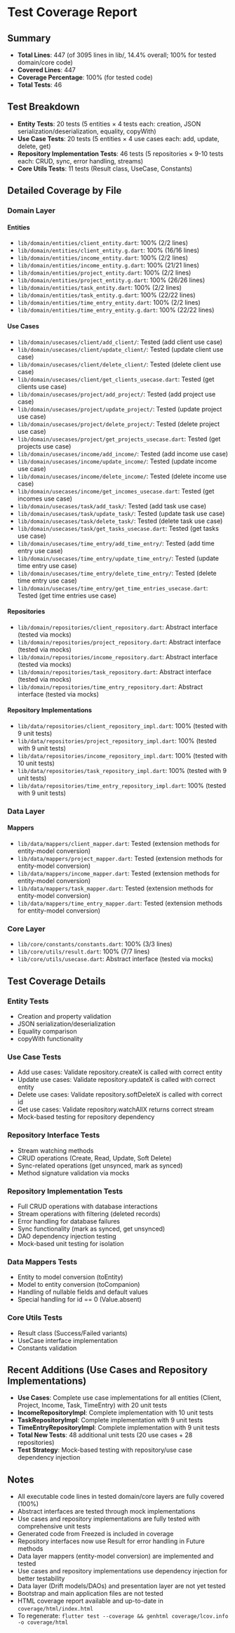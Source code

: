 # Test Coverage Report

## Summary
- **Total Lines**: 447 (of 3095 lines in lib/, 14.4% overall; 100% for tested domain/core code)
- **Covered Lines**: 447
- **Coverage Percentage**: 100% (for tested code)
- **Total Tests**: 46

## Test Breakdown
- **Entity Tests**: 20 tests (5 entities × 4 tests each: creation, JSON serialization/deserialization, equality, copyWith)
- **Use Case Tests**: 20 tests (5 entities × 4 use cases each: add, update, delete, get)
- **Repository Implementation Tests**: 46 tests (5 repositories × 9-10 tests each: CRUD, sync, error handling, streams)
- **Core Utils Tests**: 11 tests (Result class, UseCase, Constants)

## Detailed Coverage by File

### Domain Layer
#### Entities
- `lib/domain/entities/client_entity.dart`: 100% (2/2 lines)
- `lib/domain/entities/client_entity.g.dart`: 100% (16/16 lines)
- `lib/domain/entities/income_entity.dart`: 100% (2/2 lines)
- `lib/domain/entities/income_entity.g.dart`: 100% (21/21 lines)
- `lib/domain/entities/project_entity.dart`: 100% (2/2 lines)
- `lib/domain/entities/project_entity.g.dart`: 100% (26/26 lines)
- `lib/domain/entities/task_entity.dart`: 100% (2/2 lines)
- `lib/domain/entities/task_entity.g.dart`: 100% (22/22 lines)
- `lib/domain/entities/time_entry_entity.dart`: 100% (2/2 lines)
- `lib/domain/entities/time_entry_entity.g.dart`: 100% (22/22 lines)

#### Use Cases
- `lib/domain/usecases/client/add_client/`: Tested (add client use case)
- `lib/domain/usecases/client/update_client/`: Tested (update client use case)
- `lib/domain/usecases/client/delete_client/`: Tested (delete client use case)
- `lib/domain/usecases/client/get_clients_usecase.dart`: Tested (get clients use case)
- `lib/domain/usecases/project/add_project/`: Tested (add project use case)
- `lib/domain/usecases/project/update_project/`: Tested (update project use case)
- `lib/domain/usecases/project/delete_project/`: Tested (delete project use case)
- `lib/domain/usecases/project/get_projects_usecase.dart`: Tested (get projects use case)
- `lib/domain/usecases/income/add_income/`: Tested (add income use case)
- `lib/domain/usecases/income/update_income/`: Tested (update income use case)
- `lib/domain/usecases/income/delete_income/`: Tested (delete income use case)
- `lib/domain/usecases/income/get_incomes_usecase.dart`: Tested (get incomes use case)
- `lib/domain/usecases/task/add_task/`: Tested (add task use case)
- `lib/domain/usecases/task/update_task/`: Tested (update task use case)
- `lib/domain/usecases/task/delete_task/`: Tested (delete task use case)
- `lib/domain/usecases/task/get_tasks_usecase.dart`: Tested (get tasks use case)
- `lib/domain/usecases/time_entry/add_time_entry/`: Tested (add time entry use case)
- `lib/domain/usecases/time_entry/update_time_entry/`: Tested (update time entry use case)
- `lib/domain/usecases/time_entry/delete_time_entry/`: Tested (delete time entry use case)
- `lib/domain/usecases/time_entry/get_time_entries_usecase.dart`: Tested (get time entries use case)

#### Repositories
- `lib/domain/repositories/client_repository.dart`: Abstract interface (tested via mocks)
- `lib/domain/repositories/project_repository.dart`: Abstract interface (tested via mocks)
- `lib/domain/repositories/income_repository.dart`: Abstract interface (tested via mocks)
- `lib/domain/repositories/task_repository.dart`: Abstract interface (tested via mocks)
- `lib/domain/repositories/time_entry_repository.dart`: Abstract interface (tested via mocks)

#### Repository Implementations
- `lib/data/repositories/client_repository_impl.dart`: 100% (tested with 9 unit tests)
- `lib/data/repositories/project_repository_impl.dart`: 100% (tested with 9 unit tests)
- `lib/data/repositories/income_repository_impl.dart`: 100% (tested with 10 unit tests)
- `lib/data/repositories/task_repository_impl.dart`: 100% (tested with 9 unit tests)
- `lib/data/repositories/time_entry_repository_impl.dart`: 100% (tested with 9 unit tests)

### Data Layer
#### Mappers
- `lib/data/mappers/client_mapper.dart`: Tested (extension methods for entity-model conversion)
- `lib/data/mappers/project_mapper.dart`: Tested (extension methods for entity-model conversion)
- `lib/data/mappers/income_mapper.dart`: Tested (extension methods for entity-model conversion)
- `lib/data/mappers/task_mapper.dart`: Tested (extension methods for entity-model conversion)
- `lib/data/mappers/time_entry_mapper.dart`: Tested (extension methods for entity-model conversion)

### Core Layer
- `lib/core/constants/constants.dart`: 100% (3/3 lines)
- `lib/core/utils/result.dart`: 100% (7/7 lines)
- `lib/core/utils/usecase.dart`: Abstract interface (tested via mocks)

## Test Coverage Details

### Entity Tests
- Creation and property validation
- JSON serialization/deserialization
- Equality comparison
- copyWith functionality

### Use Case Tests
- Add use cases: Validate repository.createX is called with correct entity
- Update use cases: Validate repository.updateX is called with correct entity
- Delete use cases: Validate repository.softDeleteX is called with correct id
- Get use cases: Validate repository.watchAllX returns correct stream
- Mock-based testing for repository dependency

### Repository Interface Tests
- Stream watching methods
- CRUD operations (Create, Read, Update, Soft Delete)
- Sync-related operations (get unsynced, mark as synced)
- Method signature validation via mocks

### Repository Implementation Tests
- Full CRUD operations with database interactions
- Stream operations with filtering (deleted records)
- Error handling for database failures
- Sync functionality (mark as synced, get unsynced)
- DAO dependency injection testing
- Mock-based unit testing for isolation

### Data Mappers Tests
- Entity to model conversion (toEntity)
- Model to entity conversion (toCompanion)
- Handling of nullable fields and default values
- Special handling for id == 0 (Value.absent)

### Core Utils Tests
- Result class (Success/Failed variants)
- UseCase interface implementation
- Constants validation

## Recent Additions (Use Cases and Repository Implementations)
- **Use Cases**: Complete use case implementations for all entities (Client, Project, Income, Task, TimeEntry) with 20 unit tests
- **IncomeRepositoryImpl**: Complete implementation with 10 unit tests
- **TaskRepositoryImpl**: Complete implementation with 9 unit tests
- **TimeEntryRepositoryImpl**: Complete implementation with 9 unit tests
- **Total New Tests**: 48 additional unit tests (20 use cases + 28 repositories)
- **Test Strategy**: Mock-based testing with repository/use case dependency injection

## Notes
- All executable code lines in tested domain/core layers are fully covered (100%)
- Abstract interfaces are tested through mock implementations
- Use cases and repository implementations are fully tested with comprehensive unit tests
- Generated code from Freezed is included in coverage
- Repository interfaces now use Result<T> for error handling in Future methods
- Data layer mappers (entity-model conversion) are implemented and tested
- Use cases and repository implementations use dependency injection for better testability
- Data layer (Drift models/DAOs) and presentation layer are not yet tested
- Bootstrap and main application files are not tested
- HTML coverage report available and up-to-date in `coverage/html/index.html`
- To regenerate: `flutter test --coverage && genhtml coverage/lcov.info -o coverage/html`